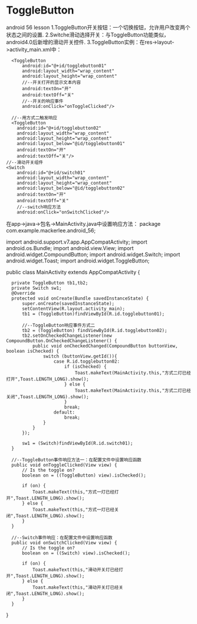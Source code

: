 # ToggleButton

android 56 lesson
1.ToggleButton开关按钮：一个切换按钮，允许用户改变两个状态之间的设置.
2.Switche滑动选择开关：与ToggleButton功能类似，android4.0后新增的滑动开关控件.
3.ToggleButton实例：在res->layout->activity_main.xml中：
  <?xml version="1.0" encoding="utf-8"?>
  <RelativeLayout xmlns:android="http://schemas.android.com/apk/res/android"
      xmlns:tools="http://schemas.android.com/tools"
      android:layout_width="match_parent"
      android:layout_height="match_parent"
      android:paddingBottom="@dimen/activity_vertical_margin"
      android:paddingLeft="@dimen/activity_horizontal_margin"
      android:paddingRight="@dimen/activity_horizontal_margin"
      android:paddingTop="@dimen/activity_vertical_margin"
      tools:context="com.example.mackerlee.android_56.MainActivity">
  
      <ToggleButton
          android:id="@+id/togglebutton01"
          android:layout_width="wrap_content"
          android:layout_height="wrap_content"
          //--开关打开的显示文本内容
          android:textOn="开"
          android:textOff="关"
          //--开关的响应事件
          android:onClick="onToggleClicked"/>
      
      //--用方式二触发响应
      <ToggleButton
        android:id="@+id/togglebutton02"
        android:layout_width="wrap_content"
        android:layout_height="wrap_content"
        android:layout_below="@id/togglebutton01"
        android:textOn="开"
        android:textOff="关"/>
    //--滑动开关组件
    <Switch
        android:id="@+id/switch01"
        android:layout_width="wrap_content"
        android:layout_height="wrap_content"
        android:layout_below="@id/togglebutton02"
        android:textOn="开"
        android:textOff="关"
        //--switch响应方法
        android:onClick="onSwitchClicked"/>
  </RelativeLayout>
  
  在app->java->包名->MainActivity.java中设置响应方法：
  package com.example.mackerlee.android_56;

  import android.support.v7.app.AppCompatActivity;
  import android.os.Bundle;
  import android.view.View;
  import android.widget.CompoundButton;
  import android.widget.Switch;
  import android.widget.Toast;
  import android.widget.ToggleButton;
  
  public class MainActivity extends AppCompatActivity {
  
      private ToggleButton tb1,tb2;
      private Switch sw1;
      @Override
      protected void onCreate(Bundle savedInstanceState) {
          super.onCreate(savedInstanceState);
          setContentView(R.layout.activity_main);
          tb1 = (ToggleButton)findViewById(R.id.togglebutton01);
  
          //--ToggleButton响应事件方式二
          tb2 = (ToggleButton) findViewById(R.id.togglebutton02);
          tb2.setOnCheckedChangeListener(new CompoundButton.OnCheckedChangeListener() {
              public void onCheckedChanged(CompoundButton buttonView, boolean isChecked) {
                  switch (buttonView.getId()){
                      case R.id.togglebutton02:
                          if (isChecked) {
                              Toast.makeText(MainActivity.this,"方式二灯已经打开",Toast.LENGTH_LONG).show();
                          } else {
                              Toast.makeText(MainActivity.this,"方式二灯已经关闭",Toast.LENGTH_LONG).show();
                          }
                          break;
                      default:
                          break;
                  }
              }
          });
  
          sw1 = (Switch)findViewById(R.id.switch01);
      }
  
      //--ToggleButton事件响应方法一：在配置文件中设置响应函数
      public void onToggleClicked(View view) {
          // Is the toggle on?
          boolean on = ((ToggleButton) view).isChecked();
  
          if (on) {
              Toast.makeText(this,"方式一灯已经打开",Toast.LENGTH_LONG).show();
          } else {
              Toast.makeText(this,"方式一灯已经关闭",Toast.LENGTH_LONG).show();
          }
      }
  
      //--Switch事件响应：在配置文件中设置响应函数
      public void onSwitchClicked(View view) {
          // Is the toggle on?
          boolean on = ((Switch) view).isChecked();
  
          if (on) {
              Toast.makeText(this,"滑动开关灯已经打开",Toast.LENGTH_LONG).show();
          } else {
              Toast.makeText(this,"滑动开关灯已经关闭",Toast.LENGTH_LONG).show();
          }
      }
  }
